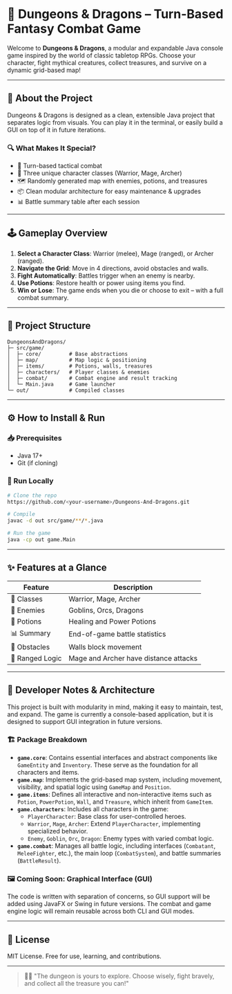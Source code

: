 # 🐉 Dungeons & Dragons – Turn-Based Fantasy Combat Game

Welcome to **Dungeons & Dragons**, a modular and expandable Java console game inspired by the world of classic tabletop RPGs. Choose your character, fight mythical creatures, collect treasures, and survive on a dynamic grid-based map!

---

## 🧠 About the Project
Dungeons & Dragons is designed as a clean, extensible Java project that separates logic from visuals. You can play it in the terminal, or easily build a GUI on top of it in future iterations.

### 🔍 What Makes It Special?
- 🎯 Turn-based tactical combat
- 🧝 Three unique character classes (Warrior, Mage, Archer)
- 🗺️ Randomly generated map with enemies, potions, and treasures
- 📦 Clean modular architecture for easy maintenance & upgrades
- 📊 Battle summary table after each session

---

## 🕹️ Gameplay Overview
1. **Select a Character Class**: Warrior (melee), Mage (ranged), or Archer (ranged).
2. **Navigate the Grid**: Move in 4 directions, avoid obstacles and walls.
3. **Fight Automatically**: Battles trigger when an enemy is nearby.
4. **Use Potions**: Restore health or power using items you find.
5. **Win or Lose**: The game ends when you die or choose to exit – with a full combat summary.

---

## 🧱 Project Structure
```
DungeonsAndDragons/
├─ src/game/
│  ├─ core/         # Base abstractions
│  ├─ map/          # Map logic & positioning
│  ├─ items/        # Potions, walls, treasures
│  ├─ characters/   # Player classes & enemies
│  ├─ combat/       # Combat engine and result tracking
│  └─ Main.java     # Game launcher
└─ out/             # Compiled classes
```

---

## ⚙️ How to Install & Run

### 📥 Prerequisites
- Java 17+  
- Git (if cloning)

### 🚀 Run Locally
```bash
# Clone the repo
https://github.com/<your-username>/Dungeons-And-Dragons.git

# Compile
javac -d out src/game/**/*.java

# Run the game
java -cp out game.Main
```

---

## ✨ Features at a Glance
| Feature        | Description                                  |
|----------------|----------------------------------------------|
| 🧙 Classes      | Warrior, Mage, Archer                        |
| 🧟 Enemies      | Goblins, Orcs, Dragons                       |
| 🧪 Potions      | Healing and Power Potions                   |
| 📊 Summary      | End-of-game battle statistics               |
| 🧱 Obstacles     | Walls block movement                        |
| 🎯 Ranged Logic | Mage and Archer have distance attacks       |

---

## 🧩 Developer Notes & Architecture

This project is built with modularity in mind, making it easy to maintain, test, and expand. The game is currently a console-based application, but it is designed to support GUI integration in future versions.

### 🏗️ Package Breakdown

- **`game.core`**: Contains essential interfaces and abstract components like `GameEntity` and `Inventory`. These serve as the foundation for all characters and items.
- **`game.map`**: Implements the grid-based map system, including movement, visibility, and spatial logic using `GameMap` and `Position`.
- **`game.items`**: Defines all interactive and non-interactive items such as `Potion`, `PowerPotion`, `Wall`, and `Treasure`, which inherit from `GameItem`.
- **`game.characters`**: Includes all characters in the game:
  - `PlayerCharacter`: Base class for user-controlled heroes.
  - `Warrior`, `Mage`, `Archer`: Extend `PlayerCharacter`, implementing specialized behavior.
  - `Enemy`, `Goblin`, `Orc`, `Dragon`: Enemy types with varied combat logic.
- **`game.combat`**: Manages all battle logic, including interfaces (`Combatant`, `MeleeFighter`, etc.), the main loop (`CombatSystem`), and battle summaries (`BattleResult`).

### 🖼️ Coming Soon: Graphical Interface (GUI)
The code is written with separation of concerns, so GUI support will be added using JavaFX or Swing in future versions. The combat and game engine logic will remain reusable across both CLI and GUI modes.

---

## 📜 License
MIT License. Free for use, learning, and contributions.

---

> 🧙‍♂️ "The dungeon is yours to explore. Choose wisely, fight bravely, and collect all the treasure you can!"
